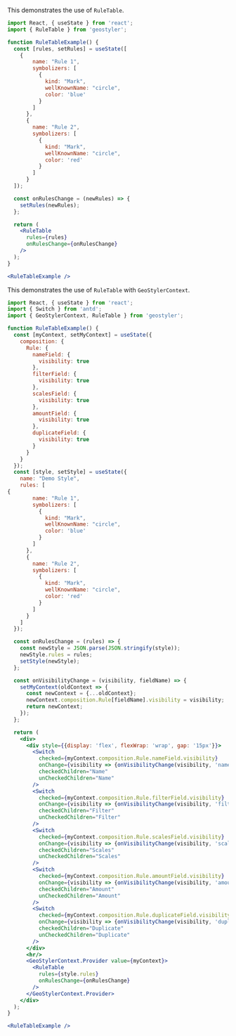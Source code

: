 <!--
 * Released under the BSD 2-Clause License
 *
 * Copyright © 2018-present, terrestris GmbH & Co. KG and GeoStyler contributors
 * All rights reserved.
 *
 * Redistribution and use in source and binary forms, with or without
 * modification, are permitted provided that the following conditions are met:
 *
 * * Redistributions of source code must retain the above copyright notice,
 *   this list of conditions and the following disclaimer.
 *
 * * Redistributions in binary form must reproduce the above copyright notice,
 *   this list of conditions and the following disclaimer in the documentation
 *   and/or other materials provided with the distribution.
 *
 * THIS SOFTWARE IS PROVIDED BY THE COPYRIGHT HOLDERS AND CONTRIBUTORS "AS IS"
 * AND ANY EXPRESS OR IMPLIED WARRANTIES, INCLUDING, BUT NOT LIMITED TO, THE
 * IMPLIED WARRANTIES OF MERCHANTABILITY AND FITNESS FOR A PARTICULAR PURPOSE
 * ARE DISCLAIMED. IN NO EVENT SHALL THE COPYRIGHT HOLDER OR CONTRIBUTORS BE
 * LIABLE FOR ANY DIRECT, INDIRECT, INCIDENTAL, SPECIAL, EXEMPLARY, OR
 * CONSEQUENTIAL DAMAGES (INCLUDING, BUT NOT LIMITED TO, PROCUREMENT OF
 * SUBSTITUTE GOODS OR SERVICES; LOSS OF USE, DATA, OR PROFITS; OR BUSINESS
 * INTERRUPTION) HOWEVER CAUSED AND ON ANY THEORY OF LIABILITY, WHETHER IN
 * CONTRACT, STRICT LIABILITY, OR TORT (INCLUDING NEGLIGENCE OR OTHERWISE)
 * ARISING IN ANY WAY OUT OF THE USE OF THIS SOFTWARE, EVEN IF ADVISED OF THE
 * POSSIBILITY OF SUCH DAMAGE.
 *
-->

This demonstrates the use of `RuleTable`.

```jsx
import React, { useState } from 'react';
import { RuleTable } from 'geostyler';

function RuleTableExample() {
  const [rules, setRules] = useState([
    {
        name: "Rule 1",
        symbolizers: [
          {
            kind: "Mark",
            wellKnownName: "circle",
            color: 'blue'
          }
        ]
      },
      {
        name: "Rule 2",
        symbolizers: [
          {
            kind: "Mark",
            wellKnownName: "circle",
            color: 'red'
          }
        ]
      }
  ]);

  const onRulesChange = (newRules) => {
    setRules(newRules);
  };

  return (
    <RuleTable
      rules={rules}
      onRulesChange={onRulesChange}
    />
  );
}

<RuleTableExample />
```

This demonstrates the use of `RuleTable` with `GeoStylerContext`.

```jsx
import React, { useState } from 'react';
import { Switch } from 'antd';
import { GeoStylerContext, RuleTable } from 'geostyler';

function RuleTableExample() {
  const [myContext, setMyContext] = useState({
    composition: {
      Rule: {
        nameField: {
          visibility: true
        },
        filterField: {
          visibility: true
        },
        scalesField: {
          visibility: true  
        },
        amountField: {
          visibility: true
        },
        duplicateField: {
          visibility: true
        }
      }
    }
  });
  const [style, setStyle] = useState({
    name: "Demo Style",
    rules: [
{
        name: "Rule 1",
        symbolizers: [
          {
            kind: "Mark",
            wellKnownName: "circle",
            color: 'blue'
          }
        ]
      },
      {
        name: "Rule 2",
        symbolizers: [
          {
            kind: "Mark",
            wellKnownName: "circle",
            color: 'red'
          }
        ]
      }
    ]
  });

  const onRulesChange = (rules) => {
    const newStyle = JSON.parse(JSON.stringify(style));
    newStyle.rules = rules;
    setStyle(newStyle);
  };

  const onVisibilityChange = (visibility, fieldName) => {
    setMyContext(oldContext => {
      const newContext = {...oldContext};
      newContext.composition.Rule[fieldName].visibility = visibility;
      return newContext;
    });
  };

  return (
    <div>
      <div style={{display: 'flex', flexWrap: 'wrap', gap: '15px'}}>
        <Switch
          checked={myContext.composition.Rule.nameField.visibility}
          onChange={visibility => {onVisibilityChange(visibility, 'nameField')}}
          checkedChildren="Name"
          unCheckedChildren="Name"
        />
        <Switch
          checked={myContext.composition.Rule.filterField.visibility}
          onChange={visibility => {onVisibilityChange(visibility, 'filterField')}}
          checkedChildren="Filter"
          unCheckedChildren="Filter"
        />
        <Switch
          checked={myContext.composition.Rule.scalesField.visibility}
          onChange={visibility => {onVisibilityChange(visibility, 'scalesField')}}
          checkedChildren="Scales"
          unCheckedChildren="Scales"
        />
        <Switch
          checked={myContext.composition.Rule.amountField.visibility}
          onChange={visibility => {onVisibilityChange(visibility, 'amountField')}}
          checkedChildren="Amount"
          unCheckedChildren="Amount"
        />
        <Switch
          checked={myContext.composition.Rule.duplicateField.visibility}
          onChange={visibility => {onVisibilityChange(visibility, 'duplicateField')}}
          checkedChildren="Duplicate"
          unCheckedChildren="Duplicate"
        />
      </div>
      <hr/>
      <GeoStylerContext.Provider value={myContext}>
        <RuleTable
          rules={style.rules}
          onRulesChange={onRulesChange}
        />
      </GeoStylerContext.Provider>
    </div>
  );
}

<RuleTableExample />
```
